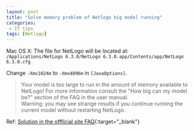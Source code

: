 ```yaml
---
layout: post
title: "Solve memory problem of Netlogo big model running"
categories:
 - IT tips
tags: [Netlogo]
---
```


Mac OS X: The file for NetLogo will be located at:  
```/Applications/NetLogo 6.3.0/NetLogo 6.3.0.app/Contents/app/NetLogo 6.3.0.cfg```

Change ```-Xmx1024m``` to  ```-Xmx4096m``` in ```[JavaOptions]```.

<!--more-->

> Your model is too large to run in the amount of memory available to NetLogo!
For more information consult the "How big can my model be?" section of the FAQ in the user manual.  
Warning: you may see strange results if you continue running the current model without restarting NetLogo.

Ref: [Solution in the offficial site FAQ](http://ccl.northwestern.edu/netlogo/docs/faq.html#how-big-can-my-model-be-how-many-turtles-patches-procedures-buttons-and-so-on-can-my-model-contain){:target="_blank"}
